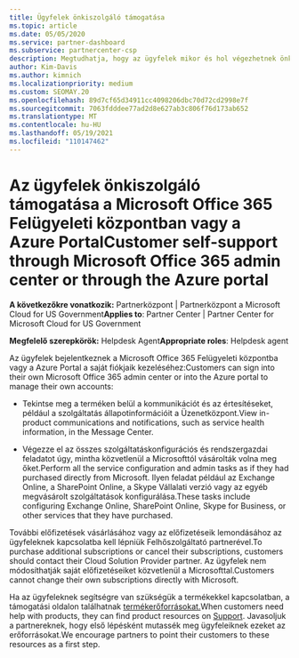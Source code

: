 ```yaml
---
title: Ügyfelek önkiszolgáló támogatása
ms.topic: article
ms.date: 05/05/2020
ms.service: partner-dashboard
ms.subservice: partnercenter-csp
description: Megtudhatja, hogy az ügyfelek mikor és hol végezhetnek önkiszolgáló támogatást a saját fiókjaik kezeléséhez, és mikor érdemes kapcsolatba lépniük a Felhőszolgáltató partnerével.
author: Kim-Davis
ms.author: kimnich
ms.localizationpriority: medium
ms.custom: SEOMAY.20
ms.openlocfilehash: 89d7cf65d34911cc4098206dbc70d72cd2998e7f
ms.sourcegitcommit: 7063fdddee77ad2d8e627ab3c806f76d173ab652
ms.translationtype: MT
ms.contentlocale: hu-HU
ms.lasthandoff: 05/19/2021
ms.locfileid: "110147462"
---
```

# <a name="customer-self-support-through-microsoft-office-365-admin-center-or-through-the-azure-portal"></a><span data-ttu-id="da33a-103">Az ügyfelek önkiszolgáló támogatása a Microsoft Office 365 Felügyeleti központban vagy a Azure Portal</span><span class="sxs-lookup"><span data-stu-id="da33a-103">Customer self-support through Microsoft Office 365 admin center or through the Azure portal</span></span>

<span data-ttu-id="da33a-104">**A következőkre vonatkozik:** Partnerközpont | Partnerközpont a Microsoft Cloud for US Government</span><span class="sxs-lookup"><span data-stu-id="da33a-104">**Applies to**: Partner Center | Partner Center for Microsoft Cloud for US Government</span></span>

<span data-ttu-id="da33a-105">**Megfelelő szerepkörök:** Helpdesk Agent</span><span class="sxs-lookup"><span data-stu-id="da33a-105">**Appropriate roles**: Helpdesk agent</span></span>

<span data-ttu-id="da33a-106">Az ügyfelek bejelentkeznek a Microsoft Office 365 Felügyeleti központba vagy a Azure Portal a saját fiókjaik kezeléséhez:</span><span class="sxs-lookup"><span data-stu-id="da33a-106">Customers can sign into their own Microsoft Office 365 admin center or into the Azure portal to manage their own accounts:</span></span>

- <span data-ttu-id="da33a-107">Tekintse meg a terméken belül a kommunikációt és az értesítéseket, például a szolgáltatás állapotinformációit a Üzenetközpont.</span><span class="sxs-lookup"><span data-stu-id="da33a-107">View in-product communications and notifications, such as service health information, in the Message Center.</span></span>

- <span data-ttu-id="da33a-108">Végezze el az összes szolgáltatáskonfigurációs és rendszergazdai feladatot úgy, mintha közvetlenül a Microsofttól vásárolták volna meg őket.</span><span class="sxs-lookup"><span data-stu-id="da33a-108">Perform all the service configuration and admin tasks as if they had purchased directly from Microsoft.</span></span> <span data-ttu-id="da33a-109">Ilyen feladat például az Exchange Online, a SharePoint Online, a Skype Vállalati verzió vagy az egyéb megvásárolt szolgáltatások konfigurálása.</span><span class="sxs-lookup"><span data-stu-id="da33a-109">These tasks include configuring Exchange Online, SharePoint Online, Skype for Business, or other services that they have purchased.</span></span>

<span data-ttu-id="da33a-110">További előfizetések vásárlásához vagy az előfizetéseik lemondásához az ügyfeleknek kapcsolatba kell lépniük Felhőszolgáltató partnerével.</span><span class="sxs-lookup"><span data-stu-id="da33a-110">To purchase additional subscriptions or cancel their subscriptions, customers should contact their Cloud Solution Provider partner.</span></span> <span data-ttu-id="da33a-111">Az ügyfelek nem módosíthatják saját előfizetéseiket közvetlenül a Microsofttal.</span><span class="sxs-lookup"><span data-stu-id="da33a-111">Customers cannot change their own subscriptions directly with Microsoft.</span></span>

<span data-ttu-id="da33a-112">Ha az ügyfeleknek segítségre van szükségük a termékekkel kapcsolatban, a támogatási oldalon találhatnak [termékerőforrásokat.](https://partnercenter.microsoft.com/partner/support)</span><span class="sxs-lookup"><span data-stu-id="da33a-112">When customers need help with products, they can find product resources on [Support](https://partnercenter.microsoft.com/partner/support).</span></span> <span data-ttu-id="da33a-113">Javasoljuk a partnereknek, hogy első lépésként mutassék meg ügyfeleiknek ezeket az erőforrásokat.</span><span class="sxs-lookup"><span data-stu-id="da33a-113">We encourage partners to point their customers to these resources as a first step.</span></span>

 

 



